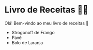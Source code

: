# Livro de Receitas :man_cook:

Olá! Bem-vindo ao meu livro de receitas :call_me_hand:

- Strogonoff de Frango
- Pavê
- Bolo de Laranja
